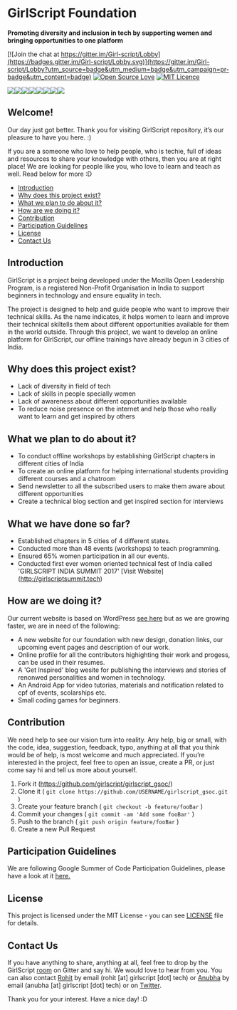 
# GirlScript Foundation

**Promoting diversity and inclusion in tech by supporting women and bringing opportunities to one platform**
 
  [![Join the chat at https://gitter.im/Girl-script/Lobby](https://badges.gitter.im/Girl-script/Lobby.svg)](https://gitter.im/Girl-script/Lobby?utm_source=badge&utm_medium=badge&utm_campaign=pr-badge&utm_content=badge)
  [![Open Source Love](https://badges.frapsoft.com/os/v1/open-source.png?v=103)](https://github.com/ellerbrock/open-source-badges/)
[![MIT Licence](https://badges.frapsoft.com/os/mit/mit.png?v=103)](https://opensource.org/licenses/mit-license.php)

[![](https://sourcerer.io/fame/ramanaditya/ramanaditya/girlscript_web/images/0)](https://sourcerer.io/fame/ramanaditya/ramanaditya/girlscript_web/links/0)[![](https://sourcerer.io/fame/ramanaditya/ramanaditya/girlscript_web/images/1)](https://sourcerer.io/fame/ramanaditya/ramanaditya/girlscript_web/links/1)[![](https://sourcerer.io/fame/ramanaditya/ramanaditya/girlscript_web/images/2)](https://sourcerer.io/fame/ramanaditya/ramanaditya/girlscript_web/links/2)[![](https://sourcerer.io/fame/ramanaditya/ramanaditya/girlscript_web/images/3)](https://sourcerer.io/fame/ramanaditya/ramanaditya/girlscript_web/links/3)[![](https://sourcerer.io/fame/ramanaditya/ramanaditya/girlscript_web/images/4)](https://sourcerer.io/fame/ramanaditya/ramanaditya/girlscript_web/links/4)[![](https://sourcerer.io/fame/ramanaditya/ramanaditya/girlscript_web/images/5)](https://sourcerer.io/fame/ramanaditya/ramanaditya/girlscript_web/links/5)[![](https://sourcerer.io/fame/ramanaditya/ramanaditya/girlscript_web/images/6)](https://sourcerer.io/fame/ramanaditya/ramanaditya/girlscript_web/links/6)[![](https://sourcerer.io/fame/ramanaditya/ramanaditya/girlscript_web/images/7)](https://sourcerer.io/fame/ramanaditya/ramanaditya/girlscript_web/links/7)

## Welcome! 
Our day just got better. Thank you for visiting GirlScript repository, it’s our pleasure to have you here. :)

If you are a someone who love to help people, who is techie, full of ideas and resources to share your knowledge with others, then you are at right place! We are looking for people like you, who love to learn and teach as well. Read below for more :D

* [Introduction](#introduction)
* [Why does this project exist?](#why-does-this-project-exist)
* [What we plan to do about it?](#what-we-plan-to-do-about-it)
* [How are we doing it?](#how-are-we-doing-it)
* [Contribution](#contribution)
* [Participation Guidelines](#participation-guidelines)
* [License](#license)
* [Contact Us](#contact-us)

## Introduction
GirlScript is a project being developed under the Mozilla Open Leadership Program, is a registered Non-Profit Organisation in India to support beginners in technology and ensure equality in tech.

The project is designed to help and guide people who want to improve their technical skills. As the name indicates, it helps women to learn and improve their technical skiltells them about different opportunities available for them in the world outside. Through this project, we want to develop an online platform for GirlScript, our offline trainings have already begun in 3 cities of India.

## Why does this project exist?
- Lack of diversity in field of tech
- Lack of skills in people specially women
- Lack of awareness about different opportunities available
- To reduce noise presence on the internet and help those who really want to learn and get inspired by others

## What we plan to do about it?
- To conduct offline workshops by establishing GirlScript chapters in different cities of India
- To create an online platform for helping international students providing different courses and a chatroom 
- Send newsletter to all the subscribed users to make them aware about different opportunities
- Create a technical blog section and get inspired section for interviews

## What we have done so far?
- Established chapters in 5 cities of 4 different states.
- Conducted more than 48 events (workshops) to teach programming.
- Ensured 65% women participation in all our events.
- Conducted first ever women oriented technical fest of India called 'GIRLSCRIPT INDIA SUMMIT 2017' [Visit Website]
(http://girlscriptsummit.tech)

## How are we doing it?
Our current website is based on WordPress [see here](http://girlscript.org) but as we are growing faster, we are in need of the following:
- A new website for our foundation with new design, donation links, our upcoming event pages and description of our work.
- Online profile for all the contributors highighting their work and progess, can be used in their resumes.
- A 'Get Inspired' blog wesite for publishing the interviews and stories of renonwed personalities and women in  technology.
- An Android App for video tutorias, materials and notification related to cpf of events, scolarships etc.
- Small coding games for beginners.

## Contribution
We need help to see our vision turn into reality. Any help, big or small, with the code, idea, suggestion, feedback, typo, anything at all that you think would be of help, is most welcome and much appreciated.
If you’re interested in the project, feel free to open an issue, create a PR, or just come say hi and tell us more about yourself.
1. Fork it (<https://github.com/girlscript/girlscript_gsoc/>)
2. Clone it ( `git clone https://github.com/USERNAME/girlscript_gsoc.git` )
3. Create your feature branch ( `git checkout -b feature/fooBar` )
4. Commit your changes ( `git commit -am 'Add some fooBar'` )
5. Push to the branch ( `git push origin feature/fooBar` )
6. Create a new Pull Request

## Participation Guidelines
We are following Google Summer of Code Participation Guidelines, please have a look at it [here.](https://summerofcode.withgoogle.com/rules/) 

## License
This project is licensed under the MIT License - you can see [LICENSE](https://github.com/girlscript/girlscript-gsoc/blob/master/LICENSE) file for details.

## Contact Us
If you have anything to share, anything at all, feel free to drop by the GirlScript [room](https://gitter.im/Girl-script/Lobby#) on Gitter and say hi. We would love to hear from you. You can also contact [Rohit](https://github.com/rowhitswami) by email (rohit [at] girlscript [dot] tech) or [Anubha](https://github.com/anubhamane) by email (anubha [at] girlscript [dot] tech) or on [Twitter](https://twitter.com/girlscript1).

Thank you for your interest. Have a nice day! :D
